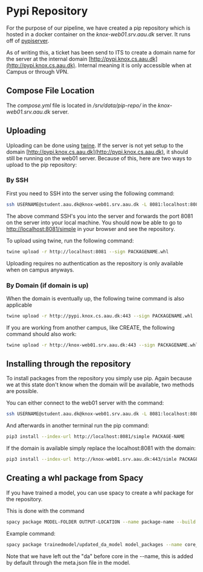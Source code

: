# Pypi Repository

For the purpose of our pipeline, we have created a pip repository which is hosted in a docker container on the _knox-web01.srv.aau.dk_ server. It runs off of [pypiserver](https://github.com/pypiserver/pypiserver).

As of writing this, a ticket has been send to ITS to create a domain name for the server at the internal domain [http://pypi.knox.cs.aau.dk](http://pypi.knox.cs.aau.dk). Internal meaning it is only accessible when at Campus or through VPN.

## Compose File Location

The _compose.yml_ file is located in _/srv/data/pip-repo/_ in the _knox-web01.srv.aau.dk_ server.

## Uploading

Uploading can be done using [twine](https://github.com/pypa/twine). If the server is not yet setup to the domain [http://pypi.knox.cs.aau.dk](http://pypi.knox.cs.aau.dk), it should still be running on the web01 server. Because of this, here are two ways to upload to the pip repository:

### By SSH

First you need to SSH into the server using the following command:

```BASH
ssh USERNAME@student.aau.dk@knox-web01.srv.aau.dk -L 8081:localhost:8081
```

The above command SSH's you into the server and forwards the port 8081 on the server into your local machine. You should now be able to go to <http://localhost:8081/simple> in your browser and see the repository.

To upload using twine, run the following command:

```BASH
twine upload -r http://localhost:8081 --sign PACKAGENAME.whl
```

Uploading requires no authentication as the repository is only available when on campus anyways.

### By Domain (if domain is up)

When the domain is eventually up, the following twine command is also applicable

```BASH
twine upload -r http://pypi.knox.cs.aau.dk:443 --sign PACKAGENAME.whl
```

If you are working from another campus, like CREATE, the following command should also work:

```BASH
twine upload -r http://knox-web01.srv.aau.dk:443 --sign PACKAGENAME.whl
```

## Installing through the repository

To install packages from the repository you simply use pip.
Again because we at this state don't know when the domain will be available, two methods are possible.

You can either connect to the web01 server with the command:

```BASH
ssh USERNAME@student.aau.dk@knox-web01.srv.aau.dk -L 8081:localhost:8081
```

And afterwards in another terminal run the pip command:

```BASH
pip3 install --index-url http://localhost:8081/simple PACKAGE-NAME
```

If the domain is available simply replace the localhost:8081 with the domain:

```BASH
pip3 install --index-url http://knox-web01.srv.aau.dk:443/simle PACKAGE-NAME
```

## Creating a whl package from Spacy

If you have trained a model, you can use spacy to create a whl package for the repository.

This is done with the command

```BASH
spacy package MODEL-FOLDER OUTPUT-LOCATION --name package-name --build wheel
```

Example command:

```BASH
spacy package trainedmodel/updated_da_model model_packages --name core_news_knox_lg --build wheel
```

Note that we have left out the "da" before core in the --name, this is added by default through the meta.json file in the model.
